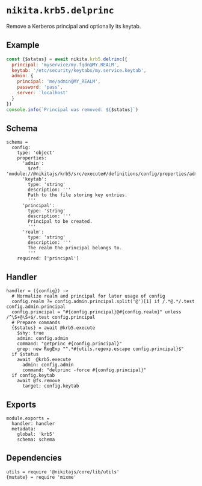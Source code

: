
# `nikita.krb5.delprinc`

Remove a Kerberos principal and optionally its keytab.

## Example

```js
const {$status} = await nikita.krb5.delrinc({
  principal: 'myservice/my.fqdn@MY.REALM',
  keytab: '/etc/security/keytabs/my.service.keytab',
  admin: {
    principal: 'me/admin@MY_REALM',
    password: 'pass',
    server: 'localhost'
  }
})
console.info(`Principal was removed: ${$status}`)
```

## Schema

    schema =
      config:
        type: 'object'
        properties:
          'admin':
            $ref: 'module://@nikitajs/krb5/src/execute#/definitions/config/properties/admin'
          'keytab':
            type: 'string'
            description: '''
            Path to the file storing key entries.
            '''
          'principal':
            type: 'string'
            description: '''
            Principal to be created.
            '''
          'realm':
            type: 'string'
            description: '''
            The realm the principal belongs to.
            '''
        required: ['principal']

## Handler

    handler = ({config}) ->
      # Normalize realm and principal for later usage of config
      config.realm ?= config.admin.principal.split('@')[1] if /.*@.*/.test config.admin.principal
      config.principal = "#{config.principal}@#{config.realm}" unless /^\S+@\S+$/.test config.principal
      # Prepare commands
      {$status} = await @krb5.execute
        $shy: true
        admin: config.admin
        command: "getprinc #{config.principal}"
        grep: new RegExp "^.*#{utils.regexp.escape config.principal}$"
      if $status
        await  @krb5.execute
          admin: config.admin
          command: "delprinc -force #{config.principal}"
      if config.keytab
        await @fs.remove
          target: config.keytab

## Exports

    module.exports =
      handler: handler
      metadata:
        global: 'krb5'
        schema: schema

## Dependencies

    utils = require '@nikitajs/core/lib/utils'
    {mutate} = require 'mixme'
